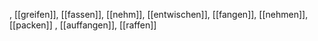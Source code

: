 , [[greifen]], [[fassen]], [[nehm]], [[entwischen]], [[fangen]], [[nehmen]], [[packen]]
, [[auffangen]], [[raffen]]